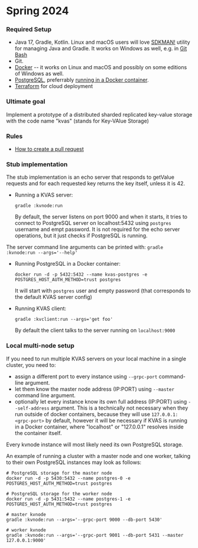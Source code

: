 # Spring 2024

### Required Setup

* Java 17, Gradle, Kotlin. Linux and macOS users will love [SDKMAN!](https://sdkman.io) utility for managing Java and Gradle. It works on Windows as well, e.g. in [Git Bash](https://gitforwindows.org/)
* Git. 
* [Docker](https://www.docker.com/) -- it works on Linux and macOS and possibly on some editions of Windows as well.
* [PostgreSQL](https://www.postgresql.org/), preferrably [running in a Docker container](https://hub.docker.com/_/postgres).
* [Terraform](https://www.terraform.io/) for cloud deployment

### Ultimate goal

Implement a prototype of a distributed sharded replicated key-value storage with the code name "kvas" (stands for Key-VAlue Storage)

### Rules

* [How to create a pull request](./CONTRIBUTION.md)

### Stub implementation

The stub implementation is an echo server that responds to getValue requests and for each requested key returns the key itself, unless it is 42.


* Running a KVAS server:

    `gradle :kvnode:run`
  
  By default, the server listens on port 9000 and when it starts, it tries to connect to PostgreSQL server on localhost:5432 using `postgres` username and empt password. It is not required for the echo server operations, but it just checks if PostgreSQL is running.

The server command line arguments can be printed with:
  `gradle :kvnode:run --args='--help'`
  
* Running PostgreSQL in a Docker container:
    
    `docker run -d -p 5432:5432 --name kvas-postgres -e POSTGRES_HOST_AUTH_METHOD=trust postgres`

    It will start with `postgres` user and empty password (that corresponds to the default KVAS server config)

* Running KVAS client:

  `gradle :kvclient:run --args='get foo'`

  By default the client talks to the server running on `localhost:9000`


### Local multi-node setup 

If you need to run multiple KVAS servers on your local machine in a single cluster, you need to:

- assign a different port to every instance using `--grpc-port` command-line argument.
- let them know the master node address (IP:PORT) using `--master` command line argument.
- optionally let every instance know its own full address (IP:PORT) using `--self-address` argument. This is a technically not necessary when they run outside of docker containers, because they will use `127.0.0.1:<grpc-port>` by default, however it will be necessary if KVAS is running in a Docker container, where "localhost" or "127.0.0.1" resolves inside the container itself.

Every kvnode instance will most likely need its own PostgreSQL storage. 

An example of running a cluster with a master node and one worker, talking to their own PostgreSQL instances may look as follows: 
```shell
# PostgreSQL storage for the master node
docker run -d -p 5430:5432 --name postgres-0 -e POSTGRES_HOST_AUTH_METHOD=trust postgres

# PostgreSQL storage for the worker node
docker run -d -p 5431:5432 --name postgres-1 -e POSTGRES_HOST_AUTH_METHOD=trust postgres

# master kvnode
gradle :kvnode:run --args='--grpc-port 9000 --db-port 5430'

# worker kvnode
gradle :kvnode:run --args='--grpc-port 9001 --db-port 5431 --master 127.0.0.1:9000'
```